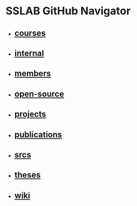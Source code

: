 # SSLAB GitHub Navigator

- ## [courses](https://github.com/nctu-sslab/private_navigator/courses.md)
- ## [internal](https://github.com/nctu-sslab/private_navigator/internal.md)
- ## [members](https://github.com/nctu-sslab/private_navigator/members.md)
- ## [open-source](https://github.com/nctu-sslab/private_navigator/open-source.md)
- ## [projects](https://github.com/nctu-sslab/private_navigator/projects.md)
- ## [publications](https://github.com/nctu-sslab/private_navigator/publications.md)
- ## [srcs](https://github.com/nctu-sslab/private_navigator/srcs.md)
- ## [theses](https://github.com/nctu-sslab/private_navigator/theses.md)
- ## [wiki](https://github.com/nctu-sslab/wiki)
